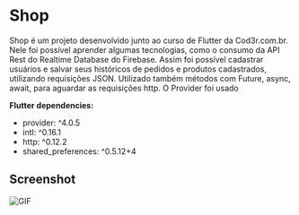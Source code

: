 # Shop

Shop é um projeto desenvolvido junto ao curso de Flutter da Cod3r.com.br.
Nele foi possível aprender algumas tecnologias, como o consumo da API Rest do Realtime Database do Firebase. Assim foi possível cadastrar usuários e salvar seus históricos de pedidos e produtos cadastrados, utilizando requisições JSON.
Utilizado também métodos com Future, async, await, para aguardar as requisições http.
O Provider foi usado 



**Flutter dependencies:**
-  provider: ^4.0.5
-  intl: ^0.16.1
-  http: ^0.12.2
-  shared_preferences: ^0.5.12+4


## Screenshot
![GIF](https://user-images.githubusercontent.com/15696360/101712168-b4913f80-3a73-11eb-9cf0-a187ebaae68a.gif)







